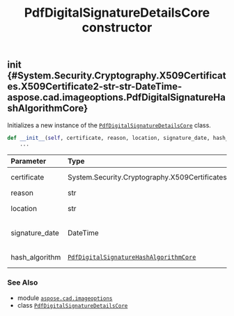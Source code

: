 ﻿---
title: PdfDigitalSignatureDetailsCore constructor
second_title: Aspose.CAD for Python via .NET API References
description: 
type: docs
weight: 10
url: /aspose.cad.imageoptions/pdfdigitalsignaturedetailscore/__init__/
is_root: false
---

## __init__ {#System.Security.Cryptography.X509Certificates.X509Certificate2-str-str-DateTime-aspose.cad.imageoptions.PdfDigitalSignatureHashAlgorithmCore}

Initializes a new instance of the [`PdfDigitalSignatureDetailsCore`](/cad/python-net/aspose.cad.imageoptions/pdfdigitalsignaturedetailscore) class.



```python
def __init__(self, certificate, reason, location, signature_date, hash_algorithm):
    ...
```


| Parameter | Type | Description |
| :- | :- | :- |
| certificate | System.Security.Cryptography.X509Certificates.X509Certificate2 | The certificate. |
| reason | str | The reason. |
| location | str | The location. |
| signature_date | DateTime | The signature date. |
| hash_algorithm | [`PdfDigitalSignatureHashAlgorithmCore`](/cad/python-net/aspose.cad.imageoptions/pdfdigitalsignaturehashalgorithmcore) | The hash algorithm. |



### See Also
* module [`aspose.cad.imageoptions`](../../)
* class [`PdfDigitalSignatureDetailsCore`](/cad/python-net/aspose.cad.imageoptions/pdfdigitalsignaturedetailscore)
